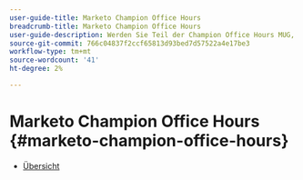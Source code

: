 ```yaml
---
user-guide-title: Marketo Champion Office Hours
breadcrumb-title: Marketo Champion Office Hours
user-guide-description: Werden Sie Teil der Champion Office Hours MUG, die von der Marketo Engage Champion Class unterstützt wird, um Ihre schwierigsten Marketo-Fragen von Produktexperten beantworten zu lassen und mit branchenführenden Marketern in Kontakt zu treten.
source-git-commit: 766c04837f2ccf65813d93bed7d57522a4e17be3
workflow-type: tm+mt
source-wordcount: '41'
ht-degree: 2%

---
```



# Marketo Champion Office Hours {#marketo-champion-office-hours}

+ [Übersicht](overview.md)